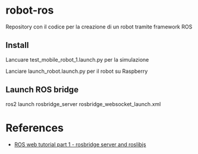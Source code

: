 # robot-ros
Repository con il codice per la creazione di un robot tramite framework ROS

## Install 

Lancuare test_mobile_robot_1.launch.py per la simulazione 

Lanciare launch_robot.launch.py per il robot su Raspberry

## Launch ROS bridge 

ros2 launch rosbridge_server rosbridge_websocket_launch.xml

# References

* [ROS web tutorial part 1 - rosbridge server and roslibjs](https://msadowski.github.io/ros-web-tutorial-pt1/)